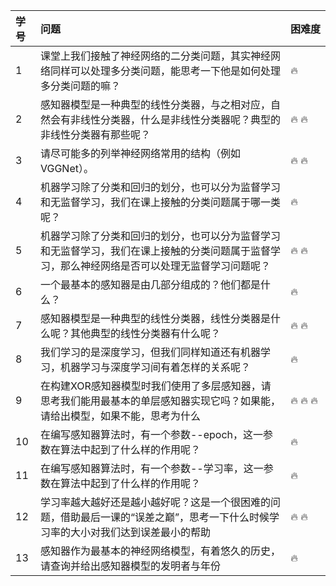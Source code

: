 | 学号    | 问题 | <nobr>困难度</nobr>|
| :------| :------ | :------ |
|  1     |  课堂上我们接触了神经网络的二分类问题，其实神经网络同样可以处理多分类问题，能思考一下他是如何处理多分类问题的嘛？  | :fire:  |
|  2     |  感知器模型是一种典型的线性分类器，与之相对应，自然会有非线性分类器，什么是非线性分类器呢？典型的非线性分类器有那些呢？ | :fire: :fire: |
|  3     |  请尽可能多的列举神经网络常用的结构（例如VGGNet）。 | :fire: :fire: |
|  4     |  机器学习除了分类和回归的划分，也可以分为监督学习和无监督学习，我们在课上接触的分类问题属于哪一类呢？ | :fire: |
|  5     |  机器学习除了分类和回归的划分，也可以分为监督学习和无监督学习，我们在课上接触的分类问题属于监督学习，那么神经网络是否可以处理无监督学习问题呢？ | :fire: :fire: |
|  6     |  一个最基本的感知器是由几部分组成的？他们都是什么？ | :fire: |
|  7     |  感知器模型是一种典型的线性分类器，线性分类器是什么呢？其他典型的线性分类器有什么呢？ | :fire: :fire: |
|  8     |  我们学习的是深度学习，但我们同样知道还有机器学习，机器学习与深度学习间有着怎样的关系呢？ | :fire: |
|  9     |  在构建XOR感知器模型时我们使用了多层感知器，请思考我们能用最基本的单层感知器实现它吗？如果能，请给出模型，如果不能，思考为什么 | :fire: :fire: :fire: |
|  10    |  在编写感知器算法时，有一个参数--epoch，这一参数在算法中起到了什么样的作用呢？ | :fire: |
|  11    |  在编写感知器算法时，有一个参数--学习率，这一参数在算法中起到了什么样的作用呢？ | :fire: |
|  12    |  学习率越大越好还是越小越好呢？这是一个很困难的问题，借助最后一课的“误差之巅”，思考一下什么时候学习率的大小对我们达到误差最小的帮助 |:fire: :fire: |
|  13    |  感知器作为最基本的神经网络模型，有着悠久的历史，请查询并给出感知器模型的发明者与年份 | :fire: |
